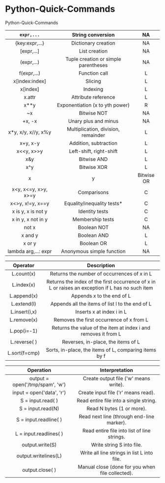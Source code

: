 # Python-Quick-Commands
Python-Quick-Commands

**`expr,...`**|**String conversion**|**NA**
:-----:|:-----:|:-----:
{key:expr,...}|Dictionary creation|NA
[expr,...]|List creation|NA
(expr,...)|Tuple creation or simple parentheses|NA
f(expr,...)|Function call|L
x[index:index]|Slicing|L
x[index]|Indexing|L
x.attr|Attribute reference|L
x**y|Exponentiation (x to yth power)|R
~x|Bitwise NOT|NA
+x, -x|Unary plus and minus|NA
x*y, x/y, x//y, x%y|Multiplication, division, remainder|L
x+y, x-y|Addition, subtraction|L
x<<y, x>>y|Left-shift, right-shift|L
x&y|Bitwise AND|L
x^y|Bitwise XOR|L
x|y|Bitwise OR|L
x<y, x<=y, x>y, x>=y|Comparisons|C
x<>y, x!=y, x==y|Equality/inequality tests*|C
x is y, x is not y|Identity tests|C
x in y, x not in y|Membership tests|C
not x|Boolean NOT|NA
x and y|Boolean AND|L
x or y|Boolean OR|L
lambda arg,...: expr|Anonymous simple function|NA



**Operator**|**Description**
:-----:|:-----:
L.count(x)|Returns the number of occurrences of x in L
L.index(x)|Returns the index of the first occurrence of x in L or raises an exception if L has no such item
L.append(x)|Appends x to the end of L
L.extend(l)|Appends all the items of list l to the end of L
L.insert(i,x)|Inserts x at index i in L
L.remove(x)|Removes the first occurrence of x from L
L.pop(i=-1)|Returns the value of the item at index i and removes it from L
L.reverse( )|Reverses, in-place, the items of L
L.sort(f=cmp)|Sorts, in-place, the items of L, comparing items by f


**Operation**|**Interpretation**
:-----:|:-----:
output = open('/tmp/spam', 'w')|Create output file ('w' means write).
input = open('data', 'r')|Create input file ('r' means read).
S = input.read( )|Read entire file into a single string.
S = input.read(N)|Read N bytes (1 or more).
S = input.readline( )|Read next line (through end-line marker).
L = input.readlines( )|Read entire file into list of line strings.
output.write(S)|Write string S into file.
output.writelines(L)|Write all line strings in list L into file.
output.close( )|Manual close (done for you when file collected).




